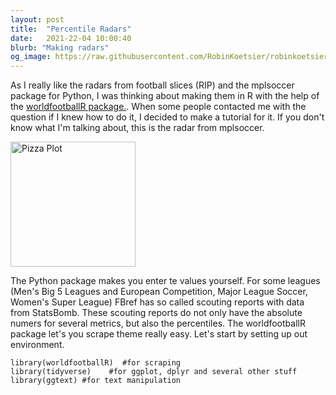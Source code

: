 ```yaml
---
layout: post
title:  "Percentile Radars"
date:   2021-22-04 10:00:40
blurb: "Making radars"
og_image: https://raw.githubusercontent.com/RobinKoetsier/robinkoetsier.github.io/master/assets/img/second_post/0.jpg
---
```


As I really like the radars from football slices (RIP) and the mplsoccer package for Python, I was thinking about making them in R with the help of the [worldfootballR package.](https://github.com/JaseZiv/worldfootballR). When some people contacted me with the question if I knew how to do it, I decided to make a tutorial for it. If you don't know what I'm talking about, this is the radar from mplsoccer. 

<img width="200" alt="Pizza Plot" src="https://mplsoccer.readthedocs.io/en/latest/_images/sphx_glr_plot_pizza_colorful_001.png">

The Python package makes you enter te values yourself. For some leagues (Men's Big 5 Leagues and European Competition, Major League Soccer, Women's Super League) FBref has so called scouting reports with data from StatsBomb. These scouting reports do not only have the absolute numers for several metrics, but also the percentiles. 
The worldfootballR package let's you scrape theme really easy. Let's start by setting up out environment.

```{r}
library(worldfootballR)  #for scraping
library(tidyverse)    #for ggplot, dplyr and several other stuff
library(ggtext) #for text manipulation
```
